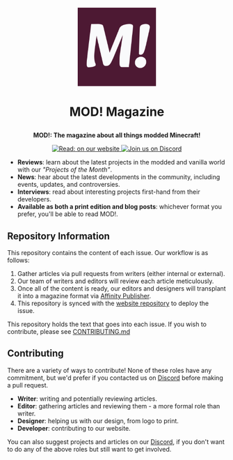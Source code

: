 <p align="center">
    <img width=180 src="./MOD! Logo Temporary.png" alt="Temporary MOD! Logo" />
</p>

# <p align="center">MOD! Magazine</p>

**<p align="center">MOD!: The magazine about all things modded Minecraft!</p>**

<p align="center">
<a href="https://mod-magazine.github.io">
    <img src="https://img.shields.io/badge/read-on%20our%20website-green" alt="Read: on our website" />
</a>
<a href="https://mod-magazine.github.io/discord">
    <img src="https://img.shields.io/discord/1076617537355251832" alt="Join us on Discord" />
</a>
</p>

- **Reviews**: learn about the latest projects in the modded and vanilla world
  with our _"Projects of the Month"_.
- **News**: hear about the latest developments in the community, including
  events, updates, and controversies.
- **Interviews**: read about interesting projects first-hand from their
  developers.
- **Available as both a print edition and blog posts**: whichever format you
  prefer, you'll be able to read MOD!.

## Repository Information

This repository contains the content of each issue. Our workflow is as follows:

1. Gather articles via pull requests from writers (either internal or external).
2. Our team of writers and editors will review each article meticulously.
3. Once all of the content is ready, our editors and designers will transplant
   it into a magazine format via
   [Affinity Publisher](https://affinity.serif.com/en-gb/publisher).
4. This repository is synced with the
   [website repository](https://github.com/MOD-Magazine/mod-magazine.github.io)
   to deploy the issue.

This repository holds the text that goes into each issue. If you wish to
contribute, please see
[CONTRIBUTING.md](./CONTRIBUTING.md)

## Contributing

There are a variety of ways to contribute! None of these roles have any
commitment, but we'd prefer if you contacted us on
[Discord](https://mod-magazine.github.io/discord) before making a pull request.

- **Writer**: writing and potentially reviewing articles.
- **Editor**: gathering articles and reviewing them - a more formal role than
  writer.
- **Designer**: helping us with our design, from logo to print.
- **Developer**: contributing to our website.

You can also suggest projects and articles on our
[Discord](https://mod-magazine.github.io/discord), if you don't want to do any
of the above roles but still want to get involved.
